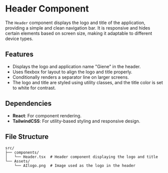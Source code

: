 # Header Component

The `Header` component displays the logo and title of the application, providing a simple and clean navigation bar. It is responsive and hides certain elements based on screen size, making it adaptable to different device types.

## Features

- Displays the logo and application name "Giene" in the header.
- Uses flexbox for layout to align the logo and title properly.
- Conditionally renders a separator line on larger screens.
- The logo and title are styled using utility classes, and the title color is set to white for contrast.

## Dependencies

- **React**: For component rendering.
- **TailwindCSS**: For utility-based styling and responsive design.

## File Structure

```plaintext
src/
├── components/
│   └── Header.tsx  # Header component displaying the logo and title
└── Assets/
    └── AIlogo.png  # Image used as the logo in the header
